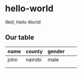 # hello-world
Well, Hello World!

## Our table
| name  |county   | gender  |   |   |
|---|---|---|---|---|
|  john |nairobi   | male  |   |   |
|   |   |   |   |   |
|   |   |   |   |   |
